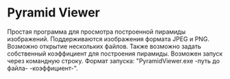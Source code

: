# Pyramid Viewer
Простая программа для просмотра построенной пирамиды изображений. 
Поддерживаются изображения формата JPEG и PNG. Возможно открытие нескольких файлов. Также возможно задать собственный коэффициент для построения пирамиды. 
Возможен запуск через командную строку. Формат запуска: "PyramidViewer.exe -путь до файла- -коэффициент-". 
